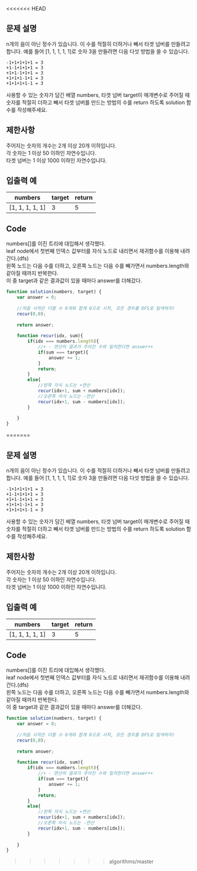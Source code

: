 <<<<<<< HEAD
## 문제 설명
n개의 음이 아닌 정수가 있습니다. 이 수를 적절히 더하거나 빼서 타겟 넘버를 만들려고 합니다. 예를 들어 [1, 1, 1, 1, 1]로 숫자 3을 만들려면 다음 다섯 방법을 쓸 수 있습니다.
```
-1+1+1+1+1 = 3
+1-1+1+1+1 = 3
+1+1-1+1+1 = 3
+1+1+1-1+1 = 3
+1+1+1+1-1 = 3
```
사용할 수 있는 숫자가 담긴 배열 numbers, 타겟 넘버 target이 매개변수로 주어질 때 숫자를 적절히 더하고 빼서 타겟 넘버를 만드는 방법의 수를 return 하도록 solution 함수를 작성해주세요.

## 제한사항
주어지는 숫자의 개수는 2개 이상 20개 이하입니다.   
각 숫자는 1 이상 50 이하인 자연수입니다.   
타겟 넘버는 1 이상 1000 이하인 자연수입니다.   
## 입출력 예
|numbers|target|return|
|---|---|---|
|[1, 1, 1, 1, 1]|3|5|
## Code
numbers[]를 이진 트리에 대입해서 생각했다.   
leaf node에서 첫번째 인덱스 값부터를 자식 노드로 내리면서 재귀함수를 이용해 내려간다.(dfs)   
왼쪽 노드는 다음 수를 더하고, 오른쪽 노드는 다음 수를 빼가면서 numbers.length와 같아질 때까지 반복한다.   
이 중 target과 같은 결과값이 있을 때마다 answer를 더해갔다.
```javascript
function solution(numbers, target) {
    var answer = 0;
    
    //처음 시작은 더할 수 0개와 합계 0으로 시작, 모든 경우를 DFS로 탐색하자!
    recur(0,0);
    
    return answer;
    
    function recur(idx, sum){
        if(idx === numbers.length){
            //+ - 연산의 결과가 주어진 수와 일치한다면 answer++
            if(sum === target){
                answer += 1;
            }
            return;
        }
        else{
            //왼쪽 자식 노드는 +연산
            recur(idx+1, sum + numbers[idx]);
            //오른쪽 자식 노드는 -연산
            recur(idx+1, sum - numbers[idx]);
        }
    
    }
}

```
=======
## 문제 설명
n개의 음이 아닌 정수가 있습니다. 이 수를 적절히 더하거나 빼서 타겟 넘버를 만들려고 합니다. 예를 들어 [1, 1, 1, 1, 1]로 숫자 3을 만들려면 다음 다섯 방법을 쓸 수 있습니다.
```
-1+1+1+1+1 = 3
+1-1+1+1+1 = 3
+1+1-1+1+1 = 3
+1+1+1-1+1 = 3
+1+1+1+1-1 = 3
```
사용할 수 있는 숫자가 담긴 배열 numbers, 타겟 넘버 target이 매개변수로 주어질 때 숫자를 적절히 더하고 빼서 타겟 넘버를 만드는 방법의 수를 return 하도록 solution 함수를 작성해주세요.

## 제한사항
주어지는 숫자의 개수는 2개 이상 20개 이하입니다.   
각 숫자는 1 이상 50 이하인 자연수입니다.   
타겟 넘버는 1 이상 1000 이하인 자연수입니다.   
## 입출력 예
|numbers|target|return|
|---|---|---|
|[1, 1, 1, 1, 1]|3|5|
## Code
numbers[]를 이진 트리에 대입해서 생각했다.   
leaf node에서 첫번째 인덱스 값부터를 자식 노드로 내리면서 재귀함수를 이용해 내려간다.(dfs)   
왼쪽 노드는 다음 수를 더하고, 오른쪽 노드는 다음 수를 빼가면서 numbers.length와 같아질 때까지 반복한다.   
이 중 target과 같은 결과값이 있을 때마다 answer를 더해갔다.
```javascript
function solution(numbers, target) {
    var answer = 0;
    
    //처음 시작은 더할 수 0개와 합계 0으로 시작, 모든 경우를 DFS로 탐색하자!
    recur(0,0);
    
    return answer;
    
    function recur(idx, sum){
        if(idx === numbers.length){
            //+ - 연산의 결과가 주어진 수와 일치한다면 answer++
            if(sum === target){
                answer += 1;
            }
            return;
        }
        else{
            //왼쪽 자식 노드는 +연산
            recur(idx+1, sum + numbers[idx]);
            //오른쪽 자식 노드는 -연산
            recur(idx+1, sum - numbers[idx]);
        }
    
    }
}

```
>>>>>>> algorithms/master
